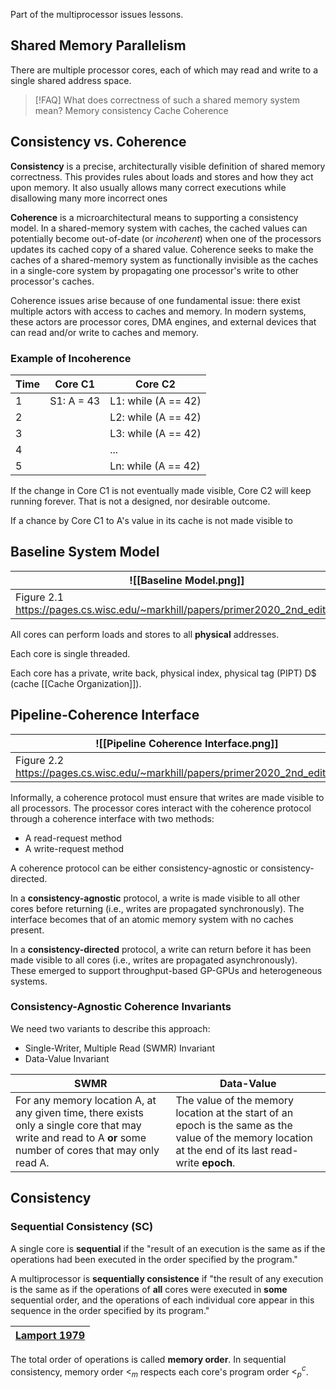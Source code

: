 Part of the multiprocessor issues lessons.
## Shared Memory Parallelism

There are multiple processor cores, each of which may read and write to a single shared address space.

> [!FAQ] What does correctness of such a shared memory system mean?
> Memory consistency
> Cache Coherence

## Consistency vs. Coherence

**Consistency** is a precise, architecturally visible definition of shared memory correctness. This provides rules about loads and stores and how they act upon memory. It also usually allows many correct executions while disallowing many more incorrect ones

**Coherence** is a microarchitectural means to supporting a consistency model. In a shared-memory system with caches, the cached values can potentially become out-of-date (or *incoherent*) when one of the processors updates its cached copy of a shared value. Coherence seeks to make the caches of a shared-memory system as functionally invisible as the caches in a single-core system by propagating one processor's write to other processor's caches.

Coherence issues arise because of one fundamental issue: there exist multiple actors with access to caches and memory. In modern systems, these actors are processor cores, DMA engines, and external devices that can read and/or write to caches and memory.

### Example of Incoherence

| Time | Core C1    | Core C2             |
| ---- | ---------- | ------------------- |
| 1    | S1: A = 43 | L1: while (A == 42) |
| 2    |            | L2: while (A == 42) |
| 3    |            | L3: while (A == 42) |
| 4    |            | ...                 |
| 5    |            | Ln: while (A == 42) |

If the change in Core C1 is not eventually made visible, Core C2 will keep running forever. That is not a designed, nor desirable outcome.

If a chance by Core C1 to A's value in its cache is not made visible to 

## Baseline System Model

| ![[Baseline Model.png]]                                                          |
| -------------------------------------------------------------------------------- |
| Figure 2.1 https://pages.cs.wisc.edu/~markhill/papers/primer2020_2nd_edition.pdf |

All cores can perform loads and stores to all **physical** addresses.

Each core is single threaded.

Each core has a private, write back, physical index, physical tag (PIPT) D$ (cache [[Cache Organization]]).

## Pipeline-Coherence Interface

| ![[Pipeline Coherence Interface.png]]                                             |
| -------------------------------------------------------------------------------- |
| Figure 2.2 https://pages.cs.wisc.edu/~markhill/papers/primer2020_2nd_edition.pdf |

Informally, a coherence protocol must ensure that writes are made visible to all processors. The processor cores interact with the coherence protocol through a coherence interface with two methods:
- A read-request method
- A write-request method

A coherence protocol can be either consistency-agnostic or consistency-directed. 

In a **consistency-agnostic** protocol, a write is made visible to all other cores before returning (i.e., writes are propagated synchronously). The interface becomes that of an atomic memory system with no caches present.

In a **consistency-directed** protocol, a write can return before it has been made visible to all cores (i.e., writes are propagated asynchronously). These emerged to support throughput-based GP-GPUs and heterogeneous systems.

### Consistency-Agnostic Coherence Invariants

We need two variants to describe this approach:
- Single-Writer, Multiple Read (SWMR) Invariant
- Data-Value Invariant

| SWMR                                                                                                                                                         | Data-Value                                                                                                                                             |
| ------------------------------------------------------------------------------------------------------------------------------------------------------------ | ------------------------------------------------------------------------------------------------------------------------------------------------------ |
| For any memory location A, at any given time, there exists only a single core that may write and read to A **or** some number of cores that may only read A. | The value of the memory location at the start of an epoch is the same as the value of the memory location at the end of its last read-write **epoch**. |

## Consistency

### Sequential Consistency (SC)

A single core is **sequential** if the "result of an execution is the same as if the operations had been executed in the order specified by the program."

A multiprocessor is **sequentially consistence** if "the result of any execution is the same as if the operations of **all** cores were executed in **some** sequential order, and the operations of each individual core appear in this sequence in the order specified by its program."

| [Lamport 1979](https://ieeexplore.ieee.org/document/1675439) |
| ------------------------------------------------------------ |

The total order of operations is called **memory order**. In sequential consistency, memory order $<_{m}$ respects each core's program order $<^{c}_{p}$.
